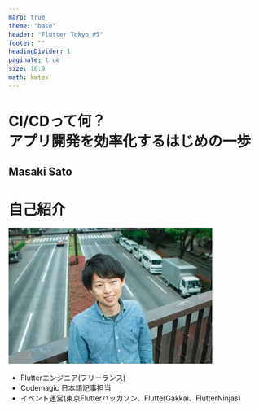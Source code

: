```yaml
---
marp: true
theme: "base"
header: "Flutter Tokyo #5"
footer: ""
headingDivider: 1
paginate: true
size: 16:9
math: katex
---
```


# CI/CDって何？ <br>アプリ開発を効率化するはじめの一歩

<!--_class: lead -->

## Masaki Sato

# 自己紹介

<img src="./images/self-intro.png" alt="self-intro" width="400">

- Flutterエンジニア(フリーランス)
- Codemagic 日本語記事担当
- イベント運営(東京Flutterハッカソン、FlutterGakkai、FlutterNinjas)
